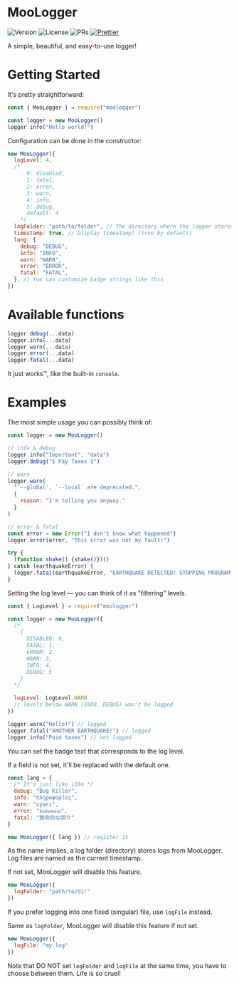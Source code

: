 # MooLogger

![Version](https://img.shields.io/github/package-json/v/LittleCow-moo/MooLogger?logo=github&style=for-the-badge)
![License](https://img.shields.io/github/license/LittleCow-moo/MooLogger?style=for-the-badge&logo=github)
![PRs](https://img.shields.io/github/issues-pr-raw/LittleCow-moo/MooLogger?logo=github&style=for-the-badge)
[![Prettier](https://img.shields.io/badge/Code_Style-Prettier-ff69b4.svg?style=for-the-badge)](https://github.com/prettier/prettier)

A simple, beautiful, and easy-to-use logger!

# Getting Started

It's pretty straightforward:

```js
const { MooLogger } = require("moologger")

const logger = new MooLogger()
logger.info("Hello world!")
```

Configuration can be done in the constructor:

```js
new MooLogger({
  logLevel: 4,
  /*
      0: disabled,
      1: fatal,
      2: error,
      3: warn,
      4: info,
      5: debug,
      default: 4
    */
  logFolder: "path/to/folder", // The directory where the logger stores logs
  timestamp: true, // Display timestamp? (true by default)
  lang: {
    debug: "DEBUG",
    info: "INFO",
    warn: "WARN",
    error: "ERROR",
    fatal: "FATAL",
  }, // You can customize badge strings like this
})
```

# Available functions

```js
logger.debug(...data)
logger.info(...data)
logger.warn(...data)
logger.error(...data)
logger.fatal(...data)
```

It just works:tm:, like the built-in `console`.

# Examples

The most simple usage you can possibly think of:

```js
const logger = new MooLogger()

// info & debug
logger.info("Important", "data")
logger.debug("$ Pay Taxes $")

// warn
logger.warn(
  "`--global`, `--local` are deprecated.",
  {
    reason: "I'm telling you anyway."
  }
)

// error & fatal
const error = new Error("I don't know what happened")
logger.error(error, "This error was not my fault!")

try {
  (function shake() {shake()})()
} catch (earthquakeError) {
  logger.fatal(earthquakeError, "EARTHQUAKE DETECTED! STOPPING PROGRAM...")
}
```

Setting the log level — you can think of it as "filtering" levels.

```js
const { LogLevel } = require("moologger")

const logger = new MooLogger({
  /*
    {
      DISABLED: 0,
      FATAL: 1,
      ERROR: 2,
      WARN: 3,
      INFO: 4,
      DEBUG: 5
    }
  */

  logLevel: LogLevel.WARN
  // levels below WARN (INFO, DEBUG) won't be logged
})

logger.warn("Hello!") // logged
logger.fatal("ANOTHER EARTHQUAKE!") // logged
logger.info("Paid taxes") // not logged
```

You can set the badge text that corresponds to the log level.

If a field is not set, it'll be replaced with the default one.

```js
const lang = {
  /* It's just like i18n */
  debug: "Bug Killer",
  info: "πληροφορίες",
  warn: "uyarı",
  error: "ข้อผิดพลาด",
  fatal: "致命的な誤り"
}

new MooLogger({ lang }) // register it
```

As the name implies, a log folder (directory) stores logs from MooLogger. Log files are named as the current timestamp.

If not set, MooLogger will disable this feature.

```js
new MooLogger({
  logFolder: "path/to/dir"
})
```

If you prefer logging into one fixed (singular) file, use `logFile` instead.

Same as `logFolder`, MooLogger will disable this feature if not set.

```js
new MooLogger({
  logFile: "my.log"
})
```

Note that DO NOT set `logFolder` and `logFile` at the same time, you have to choose between them. Life is so cruel!
